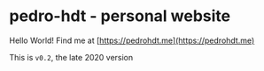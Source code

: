 # pedro-hdt - personal website

Hello World! Find me at [https://pedrohdt.me](https://pedrohdt.me)

This is `v0.2`, the late 2020 version
